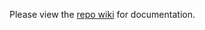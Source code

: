 Please view the [repo wiki](https://github.com/Clark-Nikdel-Powell/Foundation-Theme/wiki) for documentation.

